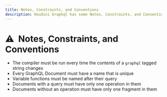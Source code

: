 ```yaml
---
title: Notes, Constraints, and Conventions
description: Houdini Graphql has some Notes, Constraints, and Conventions
---
```


# ⚠️&nbsp;&nbsp;Notes, Constraints, and Conventions

- The compiler must be run every time the contents of a `graphql` tagged string changes
- Every GraphQL Document must have a name that is unique
- Variable functions must be named after their query
- Documents with a query must have only one operation in them
- Documents without an operation must have only one fragment in them
